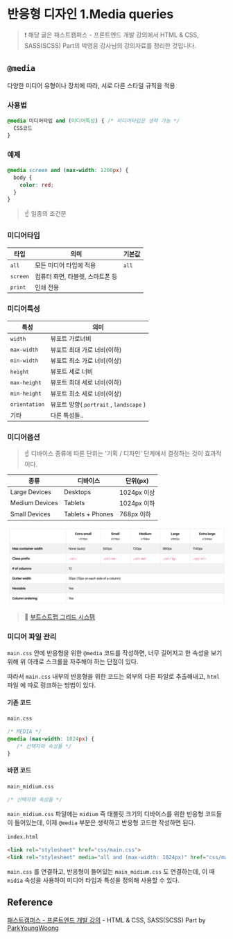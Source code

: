 # 반응형 디자인 1.Media queries

> ❗️ 해당 글은 패스트캠퍼스 - 프론트엔드 개발 강의에서 HTML & CSS, SASS(SCSS) Part의 박영웅 강사님의 강의자료를 정리한 것입니다. 

## `@media`

다양한 미디어 유형이나 장치에 따라, 서로 다른 스타일 규칙을 적용

### 사용법

```css
@media 미디어타입 and (미디어특성) { /* 미디어타입은 생략 가능 */
  CSS코드
}
```

### 예제

```css
@media screen and (max-width: 1200px) {
  body {
    color: red;
  }
}
```

> ☝️ 일종의 조건문

### 미디어타입

| 타입     | 의미                             | 기본값 |
| -------- | -------------------------------- | ------ |
| `all`    | 모든 미디어 타입에 적용          | `all`  |
| `screen` | 컴퓨터 화면, 타블렛, 스마트폰 등 |        |
| `print`  | 인쇄 전용                        |        |

### 미디어특성

| 특성          | 의미                                    |
| ------------- | --------------------------------------- |
| `width`       | 뷰포트 가로너비                         |
| `max-width`   | 뷰포트 최대 가로 너비(이하)             |
| `min-width`   | 뷰포트 최소 가로 너비(이상)             |
| `height`      | 뷰포트 세로 너비                        |
| `max-height`  | 뷰포트 최대 세로 너비(이하)             |
| `min-height`  | 뷰포트 최소 세로 너비(이상)             |
| `orientation` | 뷰포트 방향( `portrait` , `landscape` ) |
| 기타          | 다른 특성들..                           |

### 미디어옵션

> ☝️ 디바이스 종류에 따른 단위는 '기획 / 디자인' 단계에서 결정하는 것이 효과적이다.

| 종류           | 디바이스         | 단위(px)    |
| -------------- | ---------------- | ----------- |
| Large Devices  | Desktops         | 1024px 이상 |
| Medium Devices | Tablets          | 1024px 이하 |
| Small Devices  | Tablets + Phones | 768px 이하  |

![grid-options](images/grid-options.png)

> 🔗 [부트스트랩 그리드 시스템](https://getbootstrap.com/docs/4.3/layout/grid/)

### 미디어 파일 관리

`main.css` 안에 반응형을 위한 `@media` 코드를 작성하면, 너무 길어지고 한 속성을 보기 위해 위 아래로 스크롤을 자주해야 하는 단점이 있다.

따라서 `main.css` 내부의 반응형을 위한 코드는 외부의 다른 파일로 추출해내고, `html` 파일 에 따로 링크하는 방법이 있다.

#### 기존 코드

`main.css`

```css
/* MEDIA */
@media (max-width: 1024px) {
   /* 선택자와 속성들 */
}
```

#### 바뀐 코드

`main_midium.css`

```css
/* 선택자와 속성들 */
```

`main_midium.css` 파일에는 `midium` 즉 태블릿 크기의 디바이스를 위한 반응형 코드들이 들어있는데, 이제 `@media` 부분은 생략하고 반응형 코드만 작성하면 된다.

`index.html`

```html
<link rel="stylesheet" href="css/main.css">
<link rel="stylesheet" media="all and (max-width: 1024px)" href="css/main_medium.css">
```

`main.css` 를 연결하고, 반응형이 들어있는 `main_midium.css` 도 연결하는데, 이 때 `midia` 속성을 사용하여 미디어 타입과 특성을 정의해 사용할 수 있다.

## Reference

[패스트캠퍼스 - 프론트엔드 개발 강의](https://www.fastcampus.co.kr/dev_online_react/) - HTML & CSS, SASS(SCSS) Part by [ParkYoungWoong](https://github.com/ParkYoungWoong)